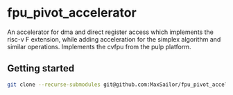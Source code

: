 # fpu_pivot_accelerator
An accelerator for dma and direct register access which implements the risc-v F extension, while adding acceleration for the simplex algorithm and similar operations. 
Implements the cvfpu from the pulp platform.

## Getting started

```sh
git clone --recurse-submodules git@github.com:MaxSailor/fpu_pivot_accelerator.git
```